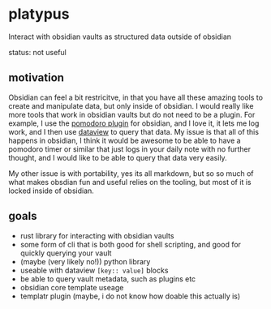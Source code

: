 # platypus
Interact with obsidian vaults as structured data outside of obsidian

status: not useful

## motivation
Obsidian can feel a bit restricitve, in that you have all these amazing tools to create and manipulate data, but only inside of obsidian. I would really like more tools that work in obsidian vaults but do not need to be a plugin. For example, I use the [pomodoro plugin](<https://github.com/eatgrass/obsidian-pomodoro-timer>) for obsidian, and I love it, it lets me log work, and I then use [dataview](<https://github.com/blacksmithgu/obsidian-dataview>) to query that data. My issue is that all of this happens in obsidian, I think it would be awesome to be able to have a pomodoro timer or similar that just logs in your daily note with no further thought, and I would like to be able to query that data very easily.

My other issue is with portability, yes its all markdown, but so so much of what makes obsdian fun and useful relies on the tooling, but most of it is locked inside of obsidian.

## goals
- rust library for interacting with obsidian vaults
- some form of cli that is both good for shell scripting, and good for quickly querying your vault
- (maybe (very likely no!)) python library
- useable with dataview `[key:: value]` blocks
- be able to query vault metadata, such as plugins etc
- obsidian core template useage
- templatr plugin (maybe, i do not know how doable this actually is)
